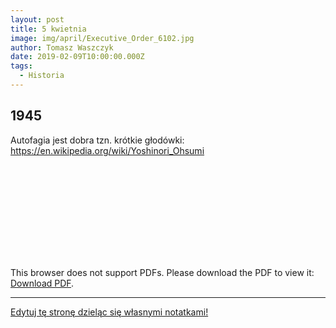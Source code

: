 ```yaml
---
layout: post
title: 5 kwietnia
image: img/april/Executive_Order_6102.jpg
author: Tomasz Waszczyk
date: 2019-02-09T10:00:00.000Z
tags:
  - Historia
---
```


## 1945

Autofagia jest dobra tzn. krótkie głodówki: <https://en.wikipedia.org/wiki/Yoshinori_Ohsumi>

<object data="https://github.com/TomaszWaszczyk/historia.waszczyk.com/blob/master/src/content/documents/february/ohsumi-lecture.pdf" type="application/pdf" width="700px" height="700px">
    <embed src="https://github.com/TomaszWaszczyk/historia.waszczyk.com/blob/master/src/content/documents/february/ohsumi-lecture.pdf">
        <p>This browser does not support PDFs. Please download the PDF to view it: <a href="https://github.com/TomaszWaszczyk/historia.waszczyk.com/blob/master/src/content/documents/february/ohsumi-lecture.pdf">Download PDF</a>.</p>
    </embed>
</object>

---

<a href="https://github.com/TomaszWaszczyk/historia.waszczyk.com/edit/master/src/content/february-9.md" target="_blank">Edytuj tę stronę dzieląc się własnymi notatkami!</a>
